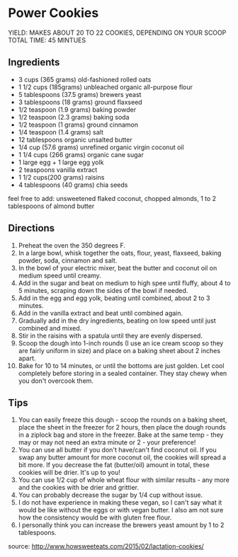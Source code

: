 # Power Cookies
YIELD: MAKES ABOUT 20 TO 22 COOKIES, DEPENDING ON YOUR SCOOP TOTAL TIME: 45 MINTUES

## Ingredients
- 3 cups (365 grams) old-fashioned rolled oats
- 1 1/2 cups (185grams) unbleached organic all-purpose flour
- 5 tablespoons (37.5 grams) brewers yeast
- 3 tablespoons (18 grams) ground flaxseed
- 1/2 teaspoon (1.9 grams) baking powder
- 1/2 teaspoon (2.3 grams) baking soda
- 1/2 teaspoon (1 grams) ground cinnamon
- 1/4 teaspoon (1.4 grams) salt
- 12 tablespoons organic unsalted butter
- 1/4 cup (57.6 grams) unrefined organic virgin coconut oil
- 1 1/4 cups (266 grams) organic cane sugar
- 1 large egg + 1 large egg yolk
- 2 teaspoons vanilla extract
- 1 1/2 cups(200 grams) raisins
- 4 tablespoons (40 grams) chia seeds

feel free to add: unsweetened flaked coconut, chopped almonds, 1 to 2 tablespoons of almond butter

## Directions

1. Preheat the oven the 350 degrees F.
2. In a large bowl, whisk together the oats, flour, yeast, flaxseed, baking powder, soda, cinnamon and salt.
3. In the bowl of your electric mixer, beat the butter and coconut oil on medium speed until creamy. 
4. Add in the sugar and beat on medium to high spee until fluffy, about 4 to 5 minutes, scraping down the sides of the bowl if needed. 
5. Add in the egg and egg yolk, beating until combined, about 2 to 3 minutes. 
6. Add in the vanilla extract and beat until combined again. 
7. Gradually add in the dry ingredients, beating on low speed until just combined and mixed. 
8. Stir in the raisins with a spatula until they are evenly dispersed.
9. Scoop the dough into 1-inch rounds (I use an ice cream scoop so they are fairly uniform in size) and place on a baking sheet about 2 inches apart. 
10. Bake for 10 to 14 minutes, or until the bottoms are just golden. Let cool completely before storing in a sealed container. They stay chewy when you don't overcook them.


## Tips
1. You can easily freeze this dough - scoop the rounds on a baking sheet, place the sheet in the freezer for 2 hours, then place the dough rounds in a ziplock bag and store in the freezer. Bake at the same temp - they may or may not need an extra minute or 2 - your preference!
2. You can use all butter if you don't have/can't find coconut oil. If you swap any butter amount for more coconut oil, the cookies will spread a bit more. If you decrease the fat (butter/oil) amount in total, these cookies will be drier. It's up to you!
3. You can use 1/2 cup of whole wheat flour with similar results - any more and the cookies with be drier and grittier.
4. You can probably decrease the sugar by 1/4 cup without issue.
5. I do not have experience in making these vegan, so I can't say what it would be like without the eggs or with vegan butter. I also am not sure how the consistency would be with gluten free flour.
6. I personally think you can increase the brewers yeast amount by 1 to 2 tablespoons.



source: http://www.howsweeteats.com/2015/02/lactation-cookies/
